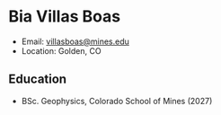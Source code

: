# Bia Villas Boas
- Email: villasboas@mines.edu
- Location: Golden, CO

## Education
- BSc. Geophysics, Colorado School of Mines (2027)
